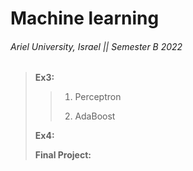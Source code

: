 # Machine learning
###### Ariel University, Israel || Semester B 2022

> **Ex3:**
> 
>> 1. Perceptron
>> 
>> 2. AdaBoost
>> 
> **Ex4:**
> 
> **Final Project:**


